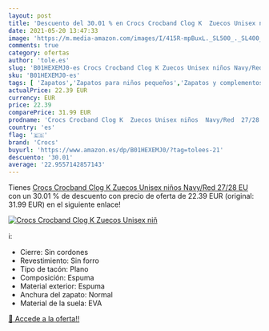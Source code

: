 ```yaml
---
layout: post
title: 'Descuento del 30.01 % en Crocs Crocband Clog K  Zuecos Unisex niñ'
date: 2021-05-20 13:47:33
image: 'https://m.media-amazon.com/images/I/415R-mpBuxL._SL500_._SL400_.jpg'
comments: true
category: ofertas
author: 'tole.es'
slug: 'B01HEXEMJ0-es Crocs Crocband Clog K Zuecos Unisex niños Navy/Red 27/28 EU'
sku: 'B01HEXEMJ0-es'
tags: [ 'Zapatos','Zapatos para niños pequeños','Zapatos y complementos','Zuecos y mules para niño','crocs','zuecos', ]
actualPrice: 22.39 EUR
currency: EUR
price: 22.39
comparePrice: 31.99 EUR
prodname: 'Crocs Crocband Clog K  Zuecos Unisex niños  Navy/Red  27/28 EU'
country: 'es'
flag: '🇪🇸'
brand: 'Crocs'
buyurl: 'https://www.amazon.es/dp/B01HEXEMJ0/?tag=tolees-21'
descuento: '30.01'
average: '22.9557142857143'
---
```


Tienes [Crocs Crocband Clog K  Zuecos Unisex niños  Navy/Red  27/28 EU](https://www.amazon.es/dp/B01HEXEMJ0/?tag=tolees-21) con un 30.01 % de descuento con precio de oferta de 22.39 EUR (original: 31.99 EUR) en el siguiente enlace!

[![Crocs Crocband Clog K  Zuecos Unisex niñ](https://m.media-amazon.com/images/I/415R-mpBuxL._SL500_._SL400_.jpg)](https://www.amazon.es/dp/B01HEXEMJ0/?tag=tolees-21)

ℹ️:

- Cierre: Sin cordones
- Revestimiento: Sin forro
- Tipo de tacón: Plano
- Composición: Espuma
- Material exterior: Espuma
- Anchura del zapato: Normal
- Material de la suela: EVA

[🛒 Accede a la oferta!!](https://www.amazon.es/dp/B01HEXEMJ0/?tag=tolees-21)
